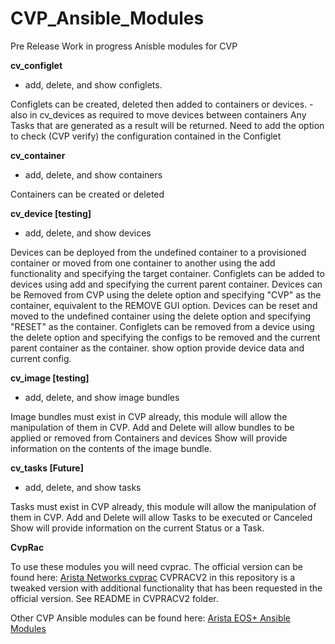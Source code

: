 # CVP_Ansible_Modules
Pre Release Work in progress Anisble modules for CVP

**cv_configlet**

 - add, delete, and show configlets.

  Configlets can be created, deleted then added to containers or devices. - also in cv_devices as required to move devices between containers
  Any Tasks that are generated as a result will be returned.
  Need to add the option to check (CVP verify) the configuration contained in the Configlet

**cv_container**
 - add, delete, and show containers

Containers can be created or deleted

**cv_device [testing]**
 - add, delete, and show devices

  Devices can be deployed from the undefined container to a provisioned container or moved from one container to another using the add functionality and specifying the target container. Configlets can be added to devices using add and specifying the current parent container.
  Devices can be Removed from CVP using the delete option and specifying "CVP" as the container, equivalent to the REMOVE GUI option.
  Devices can be reset and moved to the undefined container using the delete option and specifying "RESET" as the container.
  Configlets can be removed from a device using the delete option and specifying the configs to be removed and the current parent container as the container.
  show option provide device data and current config.

**cv_image [testing]**
 - add, delete, and show image bundles

  Image bundles must exist in CVP already, this module will allow the manipulation of them in CVP.
  Add and Delete will allow bundles to be applied or removed from Containers and devices
  Show will provide information on the contents of the image bundle.

**cv_tasks [Future]**
 - add, delete, and show tasks

  Tasks must exist in CVP already, this module will allow the manipulation of them in CVP.
  Add and Delete will allow Tasks to be executed or Canceled
  Show will provide information on the current Status or a Task.

**CvpRac**

  To use these modules you will need cvprac.
  The official version can be found here: [Arista Networks cvprac](https://github.com/aristanetworks/cvprac)
  CVPRACV2 in this repository is a tweaked version with additional functionality that has been requested in the official version. See README in CVPRACV2 folder.

  Other CVP Ansible modules can be found here: [Arista EOS+ Ansible Modules](https://github.com/arista-eosplus/ansible-cloudvision)
